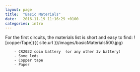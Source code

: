 ```yaml
---
layout: page
title:  "Basic Materials"
date:   2016-11-19 11:16:29 +0100
categories: intro 
---
```

For the first circuits, the materials list is short and easy to find:
![copperTape]({{ site.url }}/images/basicMaterials500.jpg)

        - CR2032 coin battery  (or any other 3v battery)
        - Some leds 
        - Copper tape 
        - Paper


